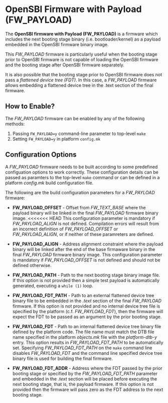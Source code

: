 OpenSBI Firmware with Payload (FW_PAYLOAD)
==========================================

The **OpenSBI firmware with Payload (FW_PAYLOAD)** is a firmware which
includes the next booting stage binary (i.e. bootloader/kernel) as a
payload embedded in the OpenSBI firmware binary image.

This *FW_PAYLOAD* firmware is particularly useful when the booting stage
prior to OpenSBI firmware is not capable of loading the OpenSBI firmware
and the booting stage after OpenSBI firmware separately.

It is also possible that the booting stage prior to OpenSBI firmware
does not pass a *flattened device tree (FDT)*. In this case, a
*FW_PAYLOAD* firmware allows embedding a flattened device tree in
the .text section of the final firmware.

How to Enable?
--------------

The *FW_PAYLOAD* firmware can be enabled by any of the following methods:

1. Passing `FW_PAYLOAD=y` command-line parameter to top-level `make`
2. Setting `FW_PAYLOAD=y` in platform `config.mk`

Configuration Options
---------------------

A *FW_PAYLOAD* firmware needs to be built according to some predefined
configuation options to work correctly. These configuration details can
be passed as paramters to the top-level `make` command or can be defined
 in a platform *config.mk* build configuration file.

The following are the build configuration parameters for a *FW_PAYLOAD*
firmware:

* **FW_PAYLOAD_OFFSET** - Offset from *FW_TEXT_BASE* where the payload
binary will be linked in the final *FW_PAYLOAD* firmware binary image.
<<<<<<< HEAD
This configuration parameter is mandatory if *FW_PAYLOAD_ALIGN* is not
defined.  Compilation errors will result from an incorrect definition
of *FW_PAYLOAD_OFFSET* or *FW_PAYLOAD_ALIGN*, or if neither of these
paramreters are defined.

* **FW_PAYLOAD_ALIGN** - Address alignment constraint where the payload
binary will be linked after the end of the base firmaware binary in the
final *FW_PAYLOAD* firmware binary image. This configuration parameter
is mandatory if *FW_PAYLOAD_OFFSET* is not defined and should not be
defined otherwise.

* **FW_PAYLOAD_PATH** - Path to the next booting stage binary image
file.  If this option is not provided then a simple test payload is
automatically generated, executing a `while (1)` loop.

* **FW_PAYLOAD_FDT_PATH** - Path to an external flattened device tree
binary file to be embedded in the *.text* section of the final
*FW_PAYLOAD* firmware. If this option is not provided and no internal
device tree file is specified by the platform (c.f. *FW_PAYLOAD_FDT*),
then the firmware will expect the FDT to be passed as an argument by
the prior booting stage.

* **FW_PAYLOAD_FDT** - Path to an internal flattened device tree
binary file defined by the platform code. The file name must match the
DTB file name specified in the platform *objects.mk* file with the
*platform-dtb-y* entry. This option results in *FW_PAYLOAD_FDT_PATH* to
be automatically set. Specifying *FW_PAYLOAD_FDT_PATH* on the `make`
command line disables *FW_PAYLOAD_FDT* and the command line specified
device tree binary file is used for building the final firmware.

* **FW_PAYLOAD_FDT_ADDR** - Address where the FDT passed by the prior
booting stage or specified by the *FW_PAYLOAD_FDT_PATH* parameter and
embedded in the *.text* section will be placed before executing the
next booting stage, that is, the payload firmware. If this option is
not provided then the firmware will pass zero as the FDT address to the
next booting stage.

